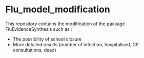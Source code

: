 # Flu_model_modification

This repository contains the modification of the package FluEvidenceSynthesis such as : 

- The possibility of school closure 
- More detailed results (number of infection, hospitalised, GP consultations, dead) 
